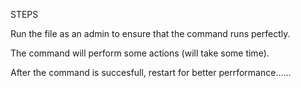 STEPS



Run the file as an admin to ensure that the command runs perfectly. 

The command will perform some actions (will take some time). 

After the command is succesfull, restart for better perrformance......

